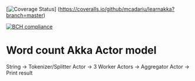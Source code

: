 [![Coverage Status](https://coveralls.io/repos/github/mcadariu/learnakka/badge.svg?branch=master)]
(https://coveralls.io/github/mcadariu/learnakka?branch=master)

[![BCH compliance](http://127.0.0.1:8100/edge/badge/mcadariu/testrepo?branch=master)](http://127.0.0.1:8100/)

# Word count Akka Actor model
String -> Tokenizer/Splitter Actor -> 3 Worker Actors -> Aggregator Actor -> Print result
